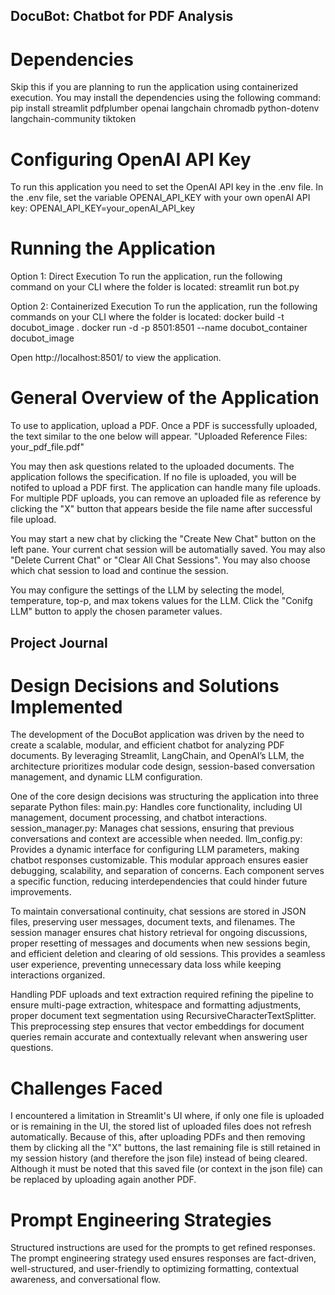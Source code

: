 ## DocuBot: Chatbot for PDF Analysis

# Dependencies
Skip this if you are planning to run the application using containerized execution. You may install the dependencies using the following command:
    pip install streamlit pdfplumber openai langchain chromadb python-dotenv langchain-community tiktoken

# Configuring OpenAI API Key
To run this application you need to set the OpenAI API key in the .env file. In the .env file, set the variable OPENAI_API_KEY with your own openAI API key:
    OPENAI_API_KEY=your_openAI_API_key

# Running the Application
Option 1: Direct Execution
To run the application, run the following command on your CLI where the folder is located:
    streamlit run bot.py

Option 2: Containerized Execution
To run the application, run the following commands on your CLI where the folder is located:
    docker build -t docubot_image .
    docker run -d -p 8501:8501 --name docubot_container docubot_image

Open http://localhost:8501/ to view the application.

# General Overview of the Application
To use to application, upload a PDF. Once a PDF is successfully uploaded, the text similar to the one below will appear.
"Uploaded Reference Files: your_pdf_file.pdf"

You may then ask questions related to the uploaded documents. The application follows the specification.
If no file is uploaded, you will be notifed to upload a PDF first. The application can handle many file uploads. 
For multiple PDF uploads, you can remove an uploaded file as reference by clicking the "X" button that appears beside the file name after successful file upload.

You may start a new chat by clicking the "Create New Chat" button on the left pane. Your current chat session will be automatially saved. You may also "Delete Current Chat" or "Clear All Chat Sessions". You may also choose which chat session to load and continue the session.

You may configure the settings of the LLM by selecting the model, temperature, top-p, and max tokens values for the LLM. Click the "Conifg LLM" button to apply the chosen parameter values.

## Project Journal
# Design Decisions and Solutions Implemented
The development of the DocuBot application was driven by the need to create a scalable, modular, and efficient chatbot for analyzing PDF documents. By leveraging Streamlit, LangChain, and OpenAI’s LLM, the architecture prioritizes modular code design, session-based conversation management, and dynamic LLM configuration.

One of the core design decisions was structuring the application into three separate Python files:
    main.py: Handles core functionality, including UI management, document processing, and chatbot interactions.
    session_manager.py: Manages chat sessions, ensuring that previous conversations and context are accessible when needed.
    llm_config.py: Provides a dynamic interface for configuring LLM parameters, making chatbot responses customizable.
This modular approach ensures easier debugging, scalability, and separation of concerns. Each component serves a specific function, reducing interdependencies that could hinder future improvements.

To maintain conversational continuity, chat sessions are stored in JSON files, preserving user messages, document texts, and filenames. The session manager ensures chat history retrieval for ongoing discussions, proper resetting of messages and documents when new sessions begin, and efficient deletion and clearing of old sessions. This provides a seamless user experience, preventing unnecessary data loss while keeping interactions organized.

Handling PDF uploads and text extraction required refining the pipeline to ensure multi-page extraction, whitespace and formatting adjustments, proper document text segmentation using RecursiveCharacterTextSplitter. This preprocessing step ensures that vector embeddings for document queries remain accurate and contextually relevant when answering user questions.

# Challenges Faced
I encountered a limitation in Streamlit's UI where, if only one file is uploaded or is remaining in the UI, the stored list of uploaded files does not refresh automatically. Because of this, after uploading PDFs and then removing them by clicking all the "X" buttons, the last remaining file is still retained in my session history (and therefore the json file) instead of being cleared. Although it must be noted that this saved file (or context in the json file) can be replaced by uploading again another PDF.

# Prompt Engineering Strategies
Structured instructions are used for the prompts to get refined responses. The prompt engineering strategy used ensures responses are fact-driven, well-structured, and user-friendly to optimizing formatting, contextual awareness, and conversational flow.

